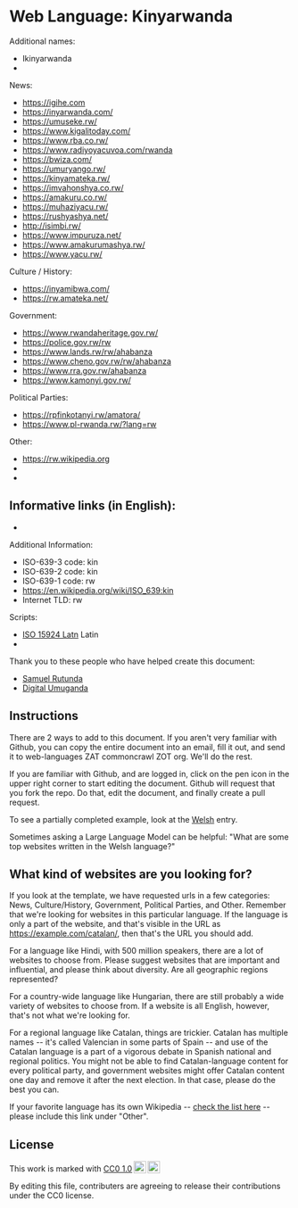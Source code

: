 # Web Language: Kinyarwanda

Additional names:
- Ikinyarwanda
- 

News:
- https://igihe.com
- https://inyarwanda.com/
- https://umuseke.rw/
- https://www.kigalitoday.com/
- https://www.rba.co.rw/
- https://www.radiyoyacuvoa.com/rwanda
- https://bwiza.com/
- https://umuryango.rw/
- https://kinyamateka.rw/
- https://imvahonshya.co.rw/
- https://amakuru.co.rw/
- https://muhaziyacu.rw/
- https://rushyashya.net/
- http://isimbi.rw/
- https://www.impuruza.net/
- https://www.amakurumashya.rw/
- https://www.yacu.rw/

Culture / History:
- https://inyamibwa.com/
- https://rw.amateka.net/

Government:
- https://www.rwandaheritage.gov.rw/
- https://police.gov.rw/rw
- https://www.lands.rw/rw/ahabanza
- https://www.cheno.gov.rw/rw/ahabanza
- https://www.rra.gov.rw/ahabanza
- https://www.kamonyi.gov.rw/

Political Parties:
- https://rpfinkotanyi.rw/amatora/
- https://www.pl-rwanda.rw/?lang=rw

Other:
- https://rw.wikipedia.org
- 
- 

Informative links (in English):
- 
- 

Additional Information:
- ISO-639-3 code: kin
- ISO-639-2 code: kin
- ISO-639-1 code: rw
- https://en.wikipedia.org/wiki/ISO_639:kin
- Internet TLD: rw


Scripts:
- <a href="https://en.wikipedia.org/wiki/ISO_15924">ISO 15924 Latn</a> Latin
- 

Thank you to these people who have helped create this document:
- [Samuel Rutunda](https://github.com/rutsam)
- [Digital Umuganda](https://github.com/Digital-Umuganda/)

## Instructions

There are 2 ways to add to this document. If you aren't very familiar
with Github, you can copy the entire document into an email, fill it
out, and send it to web-languages ZAT commoncrawl ZOT org. We'll do the rest.

If you are familiar with Github, and are logged in, click on the pen
icon in the upper right corner to start editing the document.
Github will request that you fork the repo. Do that, edit the
document, and finally create a pull request.

To see a partially completed example, look at the
[Welsh](../living/welsh.md) entry.

Sometimes asking a Large Language Model can be helpful: "What are some
top websites written in the Welsh language?"

## What kind of websites are you looking for?

If you look at the template, we have requested urls in a few
categories: News, Culture/History, Government, Political Parties, and
Other. Remember that we're looking for websites in this particular
language. If the language is only a part of the website, and that's
visible in the URL as https://example.com/catalan/, then that's the
URL you should add.

For a language like Hindi, with 500 million speakers, there are a lot
of websites to choose from. Please suggest websites that are important
and influential, and please think about diversity. Are all geographic
regions represented?

For a country-wide language like Hungarian, there are still probably a
wide variety of websites to choose from. If a website is all English,
however, that's not what we're looking for.

For a regional language like Catalan, things are trickier. Catalan has
multiple names -- it's called Valencian in some parts of Spain -- and
use of the Catalan language is a part of a vigorous debate in Spanish
national and regional politics. You might not be able to find
Catalan-language content for every political party, and government
websites might offer Catalan content one day and remove it after
the next election. In that case, please do the best you can.

If your favorite language has its own Wikipedia -- [check the list here](https://en.wikipedia.org/wiki/List_of_Wikipedias) --
please include this link under "Other".

## License

<p xmlns:cc="http://creativecommons.org/ns#" >This work is marked with <a href="https://creativecommons.org/publicdomain/zero/1.0/?ref=chooser-v1" target="_blank" rel="license noopener noreferrer" style="display:inline-block;">CC0 1.0<img style="height:22px!important;margin-left:3px;vertical-align:text-bottom;" src="https://mirrors.creativecommons.org/presskit/icons/cc.svg?ref=chooser-v1" alt=""><img style="height:22px!important;margin-left:3px;vertical-align:text-bottom;" src="https://mirrors.creativecommons.org/presskit/icons/zero.svg?ref=chooser-v1" alt=""></a></p>

By editing this file, contributers are agreeing to release their contributions under the CC0 license.
